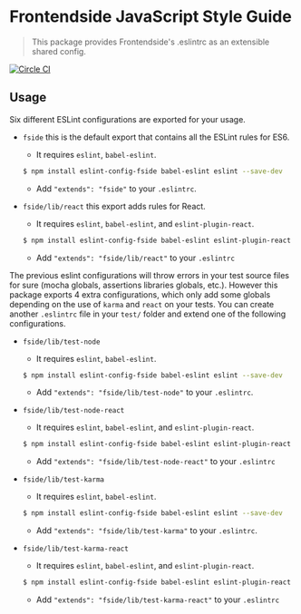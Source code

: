 # Frontendside JavaScript Style Guide
> This package provides Frontendside's .eslintrc as an extensible shared config.

[![Circle CI](https://circleci.com/gh/arielschiavoni/eslint-config-fside.svg?style=svg)](https://circleci.com/gh/arielschiavoni/eslint-config-fside)

## Usage
Six different ESLint configurations are exported for your usage.

- `fside` this is the default export that contains all the ESLint rules for ES6.

  - It requires `eslint`, `babel-eslint`.

  ```sh
  $ npm install eslint-config-fside babel-eslint eslint --save-dev
  ```
  - Add `"extends": "fside"` to your `.eslintrc`.


- `fside/lib/react` this export adds rules for React.

  - It requires `eslint`, `babel-eslint`, and `eslint-plugin-react`.

  ```sh
  $ npm install eslint-config-fside babel-eslint eslint-plugin-react eslint --save-dev
  ```
  - Add `"extends": "fside/lib/react"` to your `.eslintrc`

The previous eslint configurations will throw errors in your test source files for sure (mocha globals, assertions libraries globals, etc.). However this package exports 4 extra configurations, which only add some globals depending on the use of `karma` and `react` on your tests.
You can create another `.eslintrc` file in your `test/` folder and extend one of the following configurations.

- `fside/lib/test-node`

  - It requires `eslint`, `babel-eslint`.

  ```sh
  $ npm install eslint-config-fside babel-eslint eslint --save-dev
  ```
  - Add `"extends": "fside/lib/test-node"` to your `.eslintrc`.


- `fside/lib/test-node-react`

  - It requires `eslint`, `babel-eslint`, and `eslint-plugin-react`.

  ```sh
  $ npm install eslint-config-fside babel-eslint eslint-plugin-react eslint --save-dev
  ```
  - Add `"extends": "fside/lib/test-node-react"` to your `.eslintrc`


- `fside/lib/test-karma`

  - It requires `eslint`, `babel-eslint`.

  ```sh
  $ npm install eslint-config-fside babel-eslint eslint --save-dev
  ```
  - Add `"extends": "fside/lib/test-karma"` to your `.eslintrc`.


- `fside/lib/test-karma-react`

  - It requires `eslint`, `babel-eslint`, and `eslint-plugin-react`.

  ```sh
  $ npm install eslint-config-fside babel-eslint eslint-plugin-react eslint --save-dev
  ```
  - Add `"extends": "fside/lib/test-karma-react"` to your `.eslintrc`
